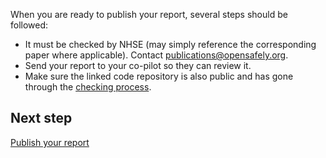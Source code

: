 When you are ready to publish your report, several steps should be followed:

* It must be checked by NHSE (may simply reference the corresponding paper where applicable). Contact [publications@opensafely.org](mailto:publications@opensafely.org).
* Send your report to your co-pilot so they can review it.
* Make sure the linked code repository is also public and has gone through the [checking process](../project-completion.md).


## Next step
[Publish your report](./publish-a-report.md)
